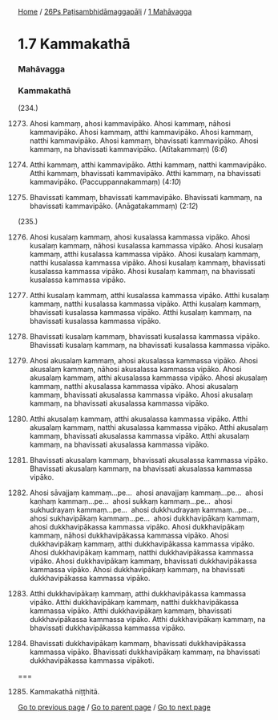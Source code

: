 
[Home](/) / [26Ps Paṭisambhidāmaggapāḷi](/tipitaka/26Ps.md) / [1 Mahāvagga](/tipitaka/26Ps/1.md)

# 1.7 Kammakathā

### Mahāvagga

### Kammakathā

(234.)

1273. Ahosi kammaṃ, ahosi kammavipāko. Ahosi kammaṃ, nāhosi kammavipāko. Ahosi kammaṃ, atthi kammavipāko. Ahosi kammaṃ, natthi kammavipāko. Ahosi kammaṃ, bhavissati kammavipāko. Ahosi kammaṃ, na bhavissati kammavipāko. (Atītakammaṃ) (6:*6*)

1274. Atthi kammaṃ, atthi kammavipāko. Atthi kammaṃ, natthi kammavipāko. Atthi kammaṃ, bhavissati kammavipāko. Atthi kammaṃ, na bhavissati kammavipāko. (Paccuppannakammaṃ) (4:*10*)

1275. Bhavissati kammaṃ, bhavissati kammavipāko. Bhavissati kammaṃ, na bhavissati kammavipāko. (Anāgatakammaṃ) (2:*12*)

(235.)

1276. Ahosi kusalaṃ kammaṃ, ahosi kusalassa kammassa vipāko. Ahosi kusalaṃ kammaṃ, nāhosi kusalassa kammassa vipāko. Ahosi kusalaṃ kammaṃ, atthi kusalassa kammassa vipāko. Ahosi kusalaṃ kammaṃ, natthi kusalassa kammassa vipāko. Ahosi kusalaṃ kammaṃ, bhavissati kusalassa kammassa vipāko. Ahosi kusalaṃ kammaṃ, na bhavissati kusalassa kammassa vipāko.

1277. Atthi kusalaṃ kammaṃ, atthi kusalassa kammassa vipāko. Atthi kusalaṃ kammaṃ, natthi kusalassa kammassa vipāko. Atthi kusalaṃ kammaṃ, bhavissati kusalassa kammassa vipāko. Atthi kusalaṃ kammaṃ, na bhavissati kusalassa kammassa vipāko.

1278. Bhavissati kusalaṃ kammaṃ, bhavissati kusalassa kammassa vipāko. Bhavissati kusalaṃ kammaṃ, na bhavissati kusalassa kammassa vipāko.

1279. Ahosi akusalaṃ kammaṃ, ahosi akusalassa kammassa vipāko. Ahosi akusalaṃ kammaṃ, nāhosi akusalassa kammassa vipāko. Ahosi akusalaṃ kammaṃ, atthi akusalassa kammassa vipāko. Ahosi akusalaṃ kammaṃ, natthi akusalassa kammassa vipāko. Ahosi akusalaṃ kammaṃ, bhavissati akusalassa kammassa vipāko. Ahosi akusalaṃ kammaṃ, na bhavissati akusalassa kammassa vipāko.

1280. Atthi akusalaṃ kammaṃ, atthi akusalassa kammassa vipāko. Atthi akusalaṃ kammaṃ, natthi akusalassa kammassa vipāko. Atthi akusalaṃ kammaṃ, bhavissati akusalassa kammassa vipāko. Atthi akusalaṃ kammaṃ, na bhavissati akusalassa kammassa vipāko.

1281. Bhavissati akusalaṃ kammaṃ, bhavissati akusalassa kammassa vipāko. Bhavissati akusalaṃ kammaṃ, na bhavissati akusalassa kammassa vipāko.

1282. Ahosi sāvajjaṃ kammaṃ…pe…  ahosi anavajjaṃ kammaṃ…pe…  ahosi kaṇhaṃ kammaṃ…pe…  ahosi sukkaṃ kammaṃ…pe…  ahosi sukhudrayaṃ kammaṃ…pe…  ahosi dukkhudrayaṃ kammaṃ…pe…  ahosi sukhavipākaṃ kammaṃ…pe…  ahosi dukkhavipākaṃ kammaṃ, ahosi dukkhavipākassa kammassa vipāko. Ahosi dukkhavipākaṃ kammaṃ, nāhosi dukkhavipākassa kammassa vipāko. Ahosi dukkhavipākaṃ kammaṃ, atthi dukkhavipākassa kammassa vipāko. Ahosi dukkhavipākaṃ kammaṃ, natthi dukkhavipākassa kammassa vipāko. Ahosi dukkhavipākaṃ kammaṃ, bhavissati dukkhavipākassa kammassa vipāko. Ahosi dukkhavipākaṃ kammaṃ, na bhavissati dukkhavipākassa kammassa vipāko.

1283. Atthi dukkhavipākaṃ kammaṃ, atthi dukkhavipākassa kammassa vipāko. Atthi dukkhavipākaṃ kammaṃ, natthi dukkhavipākassa kammassa vipāko. Atthi dukkhavipākaṃ kammaṃ, bhavissati dukkhavipākassa kammassa vipāko. Atthi dukkhavipākaṃ kammaṃ, na bhavissati dukkhavipākassa kammassa vipāko.

1284. Bhavissati dukkhavipākaṃ kammaṃ, bhavissati dukkhavipākassa kammassa vipāko. Bhavissati dukkhavipākaṃ kammaṃ, na bhavissati dukkhavipākassa kammassa vipākoti.

===

1285. Kammakathā niṭṭhitā.



[Go to previous page](/tipitaka/26Ps/1/1.6.md) / [Go to parent page](/tipitaka/26Ps/1.md) / [Go to next page](/tipitaka/26Ps/1/1.8.md)


